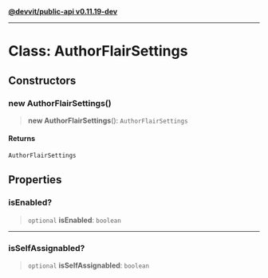 [**@devvit/public-api v0.11.19-dev**](../../README.md)

---

# Class: AuthorFlairSettings

## Constructors

<a id="constructor"></a>

### new AuthorFlairSettings()

> **new AuthorFlairSettings**(): `AuthorFlairSettings`

#### Returns

`AuthorFlairSettings`

## Properties

<a id="isenabled"></a>

### isEnabled?

> `optional` **isEnabled**: `boolean`

---

<a id="isselfassignabled"></a>

### isSelfAssignabled?

> `optional` **isSelfAssignabled**: `boolean`
